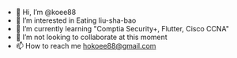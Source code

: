 - 👋 Hi, I’m @koee88
- 👀 I’m interested in Eating liu-sha-bao
- 🌱 I’m currently learning "Comptia Security+, Flutter, Cisco CCNA"
- 💞️ I’m not looking to collaborate at this moment
- 📫 How to reach me hokoee88@gmail.com

<!---
koee88/koee88 is a ✨ special ✨ repository because its `README.md` (this file) appears on your GitHub profile.
You can click the Preview link to take a look at your changes.
--->
